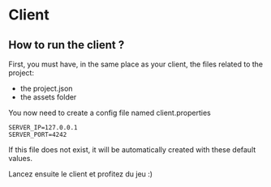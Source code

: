 # Client

## How to run the client ?

First, you must have, in the same place as your client, the files related to the project:
- the project.json
- the assets folder

You now need to create a config file named client.properties
```properties
SERVER_IP=127.0.0.1
SERVER_PORT=4242
```
If this file does not exist, it will be automatically created with these default values.

Lancez ensuite le client et profitez du jeu :)